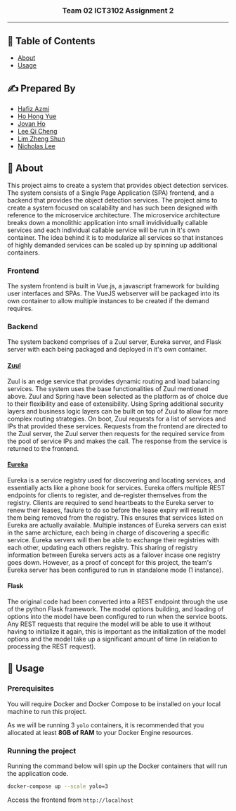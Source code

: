 <h3 align="center">Team 02 ICT3102 Assignment 2</h3>

---

## 📝 Table of Contents

- [About](#about)
- [Usage](#usage)

## ✍️ Prepared By

- [Hafiz Azmi](https://www.linkedin.com/in/hafiz-azmi-35661816a/)
- [Ho Hong Yue](https://www.linkedin.com/in/hongyue1995/)
- [Jovan Ho](https://www.linkedin.com/in/jovanho/)
- [Lee Qi Cheng](https://www.linkedin.com/in/lee-qicheng-10041b174/)
- [Lim Zheng Shun](https://www.linkedin.com/in/zheng-shun-lim-039420174/)
- [Nicholas Lee](https://www.linkedin.com/in/nicholas-lee-4ab684130/)

## 🧐 About <a name = "about"></a>

This project aims to create a system that provides object detection services. The system consists of a Single Page Application (SPA) frontend, and a backend that provides the object detection services. The project aims to create a system focused on scalability and has such been designed with reference to the microservice architecture. The microservice architecture breaks down a monolithic application into small invidividually callable services and each individual callable service will be run in it's own container. The idea behind it is to modularize all services so that instances of highly demanded services can be scaled up by spinning up additional containers.

### Frontend

The system frontend is built in Vue.js, a javascript framework for building user interfaces and SPAs. The VueJS webserver will be packaged into its own container to allow multiple instances to be created if the demand requires. 

### Backend

The system backend comprises of a Zuul server, Eureka server, and Flask server with each being packaged and deployed in it's own container.

#### [Zuul](https://github.com/Netflix/zuul)

Zuul is an edge service that provides dynamic routing and load balancing services. The system uses the base functionalities of Zuul mentioned above. Zuul and Spring have been selected as the platform as of choice due to their flexibility and ease of extensibility. Using Spring additional security layers and business logic layers can be built on top of Zuul to allow for more complex routing strategies. On boot, Zuul requests for a list of services and IPs that provided these services. Requests from the frontend are directed to the Zuul server, the Zuul server then requests for the required service from the pool of service IPs and makes the call. The response  from the service is returned to the frontend.

#### [Eureka](https://github.com/Netflix/eureka)

Eureka is a service registry used for discovering and locating services, and essentially acts like a phone book for services. Eureka offers multiple REST endpoints for clients to register, and de-register themselves from the registry. Clients are required to send heartbeats to the Eureka server to renew their leases, faulure to do so before the lease expiry will result in them being removed from the registry. This ensures that services listed on Eureka are actually available. Multiple instances of Eureka servers can exist in the same archicture, each being in charge of discovering a specific service. Eureka servers will then be able to exchange their registries with each other, updating each others registry. This sharing of registry information between Eureka servers acts as a failover incase one registry goes down. However, as a proof of concept for this project, the team's Eureka server has been configured to run in standalone mode (1 instance).

#### Flask

The original code had been converted into a REST endpoint through the use of the python Flask framework. The model options building, and loading of options into the model have been configured to run when the service boots. Any REST requests that require the model will be able to use it without having to initialize it again, this is important as the initialization of the model options and the model take up a significant amount of time (in relation to processing the REST request).

## 🎈 Usage <a name="usage"></a>

### Prerequisites

You will require Docker and Docker Compose to be installed on your local machine to run this project.

As we will be running 3 `yolo` containers, it is recommended that you allocated at least **8GB of RAM** to your Docker Engine resources.

### Running the project

Running the command below will spin up the Docker containers that will run the application code.

```bash
docker-compose up --scale yolo=3
```

Access the frontend from `http://localhost`
